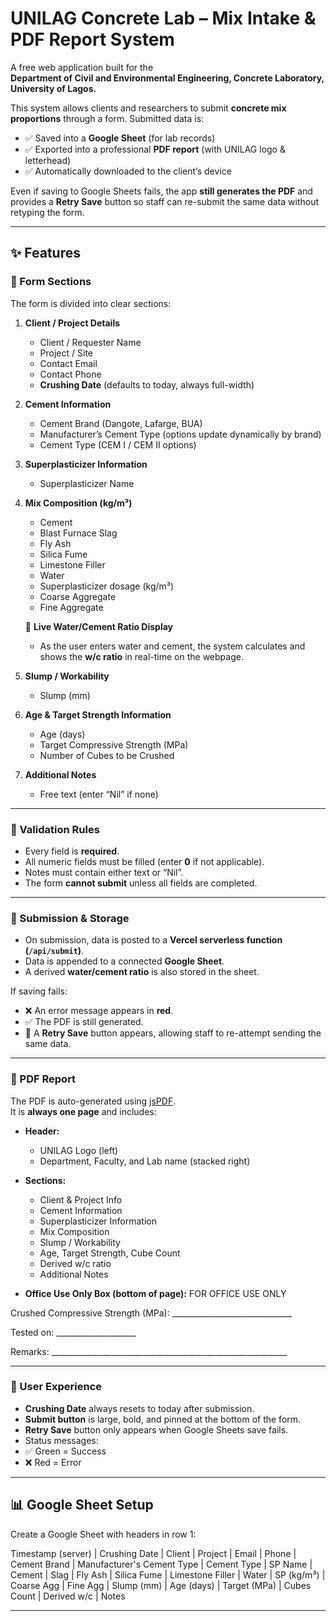 # UNILAG Concrete Lab – Mix Intake & PDF Report System

A free web application built for the  
**Department of Civil and Environmental Engineering, Concrete Laboratory, University of Lagos.**

This system allows clients and researchers to submit **concrete mix proportions** through a form. Submitted data is:

- ✅ Saved into a **Google Sheet** (for lab records)  
- ✅ Exported into a professional **PDF report** (with UNILAG logo & letterhead)  
- ✅ Automatically downloaded to the client’s device  

Even if saving to Google Sheets fails, the app **still generates the PDF** and provides a **Retry Save** button so staff can re-submit the same data without retyping the form.

---

## ✨ Features

### 🔹 Form Sections
The form is divided into clear sections:

1. **Client / Project Details**
   - Client / Requester Name  
   - Project / Site  
   - Contact Email  
   - Contact Phone  
   - **Crushing Date** (defaults to today, always full-width)

2. **Cement Information**
   - Cement Brand (Dangote, Lafarge, BUA)  
   - Manufacturer’s Cement Type (options update dynamically by brand)  
   - Cement Type (CEM I / CEM II options)

3. **Superplasticizer Information**
   - Superplasticizer Name  

4. **Mix Composition (kg/m³)**
   - Cement  
   - Blast Furnace Slag  
   - Fly Ash  
   - Silica Fume  
   - Limestone Filler  
   - Water  
   - Superplasticizer dosage (kg/m³)  
   - Coarse Aggregate  
   - Fine Aggregate  

   🔹 **Live Water/Cement Ratio Display**  
   - As the user enters water and cement, the system calculates and shows the **w/c ratio** in real-time on the webpage.

5. **Slump / Workability**
   - Slump (mm)

6. **Age & Target Strength Information**
   - Age (days)  
   - Target Compressive Strength (MPa)  
   - Number of Cubes to be Crushed  

7. **Additional Notes**
   - Free text (enter “Nil” if none)

---

### 🔹 Validation Rules
- Every field is **required**.  
- All numeric fields must be filled (enter **0** if not applicable).  
- Notes must contain either text or “Nil”.  
- The form **cannot submit** unless all fields are completed.  

---

### 🔹 Submission & Storage
- On submission, data is posted to a **Vercel serverless function (`/api/submit`)**.  
- Data is appended to a connected **Google Sheet**.  
- A derived **water/cement ratio** is also stored in the sheet.  

If saving fails:
- ❌ An error message appears in **red**.  
- ✅ The PDF is still generated.  
- 🔄 A **Retry Save** button appears, allowing staff to re-attempt sending the same data.

---

### 🔹 PDF Report
The PDF is auto-generated using [jsPDF](https://github.com/parallax/jsPDF).  
It is **always one page** and includes:

- **Header:**
  - UNILAG Logo (left)
  - Department, Faculty, and Lab name (stacked right)

- **Sections:**
  - Client & Project Info  
  - Cement Information  
  - Superplasticizer Information  
  - Mix Composition  
  - Slump / Workability  
  - Age, Target Strength, Cube Count  
  - Derived w/c ratio  
  - Additional Notes  

- **Office Use Only Box (bottom of page):**
FOR OFFICE USE ONLY

Crushed Compressive Strength (MPa): ______________________________

Tested on: ____________________

Remarks: ___________________________________________________________


---

### 🔹 User Experience
- **Crushing Date** always resets to today after submission.  
- **Submit button** is large, bold, and pinned at the bottom of the form.  
- **Retry Save** button only appears when Google Sheets save fails.  
- Status messages:
- ✅ Green = Success
- ❌ Red = Error

---

## 📊 Google Sheet Setup

Create a Google Sheet with headers in row 1:

Timestamp (server) | Crushing Date | Client | Project | Email | Phone |
Cement Brand | Manufacturer's Cement Type | Cement Type | SP Name |
Cement | Slag | Fly Ash | Silica Fume | Limestone Filler | Water | SP (kg/m³) |
Coarse Agg | Fine Agg | Slump (mm) | Age (days) | Target (MPa) | Cubes Count |
Derived w/c | Notes


---

